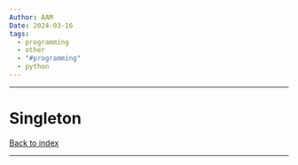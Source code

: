 ```yaml
---
Author: AAM
Date: 2024-03-16
tags:
  - programming
  - other
  - "#programming"
  - python
---
```

---
# Singleton

[Back to index](../PATTERNS.md)

---

